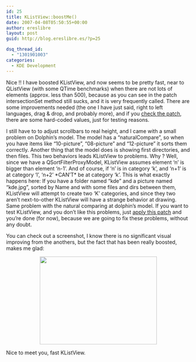 ```yaml
---
id: 25
title: KListView::boostMe()
date: 2007-04-08T05:50:55+00:00
author: ereslibre
layout: post
guid: http://blog.ereslibre.es/?p=25

dsq_thread_id:
  - "1301901003"
categories:
  - KDE Development
---
```

Nice !! I have boosted KListView, and now seems to be pretty fast, near to QListView (with some QTime benchmarks) when there are not lots of elements (approx. less than 500), because as you can see in the patch intersectionSet method still sucks, and it is very frequently called. There are some improvements needed (the one I have just said, right to left languages, drag & drop, and probably more), and if you <a target="_blank" href="http://media.ereslibre.es/2007/04/klistview.diff">check the patch</a>, there are some hard-coded values, just for testing reasons.

I still have to to adjust scrollbars to real height, and I came with a small problem on Dolphin&#8217;s model. The model has a &#8220;naturalCompare&#8221;, so when you have items like &#8220;10-picture&#8221;, &#8220;08-picture&#8221; and &#8220;12-picture&#8221; it sorts them correctly. Another thing that the model does is showing first directories, and then files. This two behaviors leads KListView to problems. Why ? Well, since we have a QSortFilterProxyModel, KListView assumes element &#8216;n&#8217; is bigger than element &#8216;n-1&#8217;. And of course, if &#8216;n&#8217; is in category &#8216;k&#8217;, and &#8216;n+1&#8217; is at category &#8216;l&#8217;, &#8216;n+2&#8217; \*CAN&#8217;T\* be at category &#8216;k&#8217;. This is what exactly happens here: If you have a folder named &#8220;kde&#8221; and a picture named &#8220;kde.jpg&#8221;, sorted by Name and with some files and dirs between them, KListView will attempt to create two &#8216;K&#8217; categories, and since they two aren&#8217;t next-to-other KListView will have a strange behavior at drawing. Same problem with the natural comparing at dolphin&#8217;s model. If you want to test KListView, and you don&#8217;t like this problems, just <a target="_blank" href="http://media.ereslibre.es/2007/04/dolphinsortfilterproxymodel.diff">apply this patch</a> and you&#8217;re done (for now), because we are going to fix these problems, without any doubt.

You can check out a screenshot, I know there is no significant visual improving from the anothers, but the fact that has been really boosted, makes me glad:

<p align="center">
  <a target="_blank" href="http://media.ereslibre.es/2007/04/categorization3.png"><img border="0" width="320" src="http://media.ereslibre.es/2007/04/categorization3.png" height="240" style="width: 320px; height: 240px" /></a>
</p>

Nice to meet you, fast KListView.